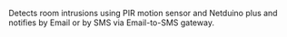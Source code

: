Detects room intrusions using PIR motion sensor and Netduino plus and notifies by Email or by SMS via Email-to-SMS gateway.